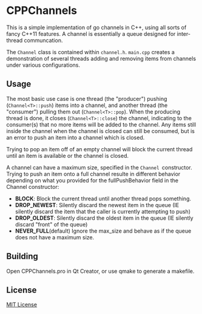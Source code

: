 CPPChannels
===========
This is a simple implementation of go channels in C++, using all sorts of fancy C++11 features. A channel is essentially a queue designed for inter-thread communcation.

The `Channel` class is contained within `channel.h`. `main.cpp` creates a demonstration of several threads adding and removing items from channels under various configurations.

Usage
----------
The most basic use case is one thread (the "producer") pushing (`Channel<T>::push`) items into a channel, and another thread (the "consumer") pulling them out (`Channel<T>::pop`). When the producing thread is done, it closes (`Channel<T>::close`) the channel, indicating to the consumer(s) that no more items will be added to the channel. Any items still inside the channel when the channel is closed can still be consumed, but is an error to push an item into a channel which is closed.

Trying to pop an item off of an empty channel will block the current thread until an item is available or the channel is closed.

A channel can have a maximum size, specified in the `Channel `constructor. Trying to push an item onto a full channel resulte in different behavior depending on what you provided for the fullPushBehavior field in the Channel constructor:
* **BLOCK**: Block the current thread until another thread pops something.
* **DROP_NEWEST**: Silently discard the newest item in the queue (IE silently discard the item that the caller is currently attempting to push)
* **DROP_OLDEST**: Silently discard the oldest item in the queue (IE silently discard "front" of the queue)
* **NEVER_FULL**(default) Ignore the max_size and behave as if the queue does not have a maximum size.

Building
----------
Open CPPChannels.pro in Qt Creator, or use qmake to generate a makefile.

License
----------
[MIT License](http://opensource.org/licenses/MIT)
